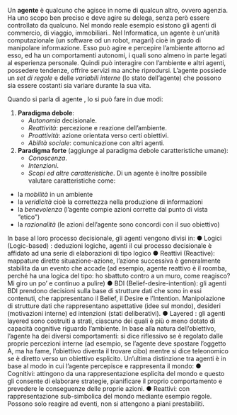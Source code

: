 Un __agente__ è qualcuno che agisce in nome di qualcun altro, ovvero agenzia. 
Ha uno scopo ben preciso e deve agire su delega, senza però essere controllato da qualcuno.
Nel mondo reale esempio esistono gli agenti di commercio, di viaggio, immobiliari..
Nel Informatica, un agente è un’unità computazionale (un software od un robot, magari) cioè in grado di manipolare informazione. Esso può agire e percepire l’ambiente attorno ad esso, ed ha un comportamenti autonomi, i quali sono almeno in parte legati al esperienza personale. Quindi può interagire con l’ambiente e altri agenti, possedere tendenze, offrire servizi ma anche riprodursi.
L’agente possiede un _set di regole_ e delle _variabili interne_ (lo stato dell’agente) che possono sia essere costanti sia variare durante la sua vita.

Quando si parla di agente , lo si può fare in due modi:
1. __Paradigma debole__:
	- _Autonomia_ decisionale.
	- _Reattività_: percezione e reazione dell’ambiente.
	- _Proattività_: azione orientata verso certi obiettivi.
	- _Abilità sociale_: comunicazione con altri agenti.
2. __Paradigma forte__ (aggiunge al paradigma debole caratteristiche umane):
	- _Conoscenza_.
	- _Intenzioni_.
	- _Scopi ed altre caratteristiche_.
Di un agente è inoltre possibile valutare caratteristiche come:
- la _mobilità_ in un ambiente
- la _veridicità_ cioè la correttezza nella produzione di informazioni
- la _benevolenza_ (l’agente compie azioni corrette dal punto di vista “etico”)
- la _razionalità_ (le azioni dell’agente sono concordi con il suo obiettivo)

In base al loro processo decisionale, gli agenti vengono divisi in:
● Logici (Logic-based) : deduzioni logiche, agenti il cui processo decisionale è
affidato ad una serie di elaborazioni di tipo logico
● Reattivi (Reactive): mappature dirette situazione-azione, l’azione successiva è
generalmente stabilita da un evento che accade (ad esempio, agente reattivo è il
roomba, perché ha una logica del tipo: ho sbattuto contro a un muro, come reagisco?
Mi giro un po’ e continuo a pulire)
● BDI (Belief-desire-intention): gli agenti BDI prendono decisioni sulla base di
strutture dati che sono in essi contenuti, che rappresentano il Belief, il Desire e
l’Intention. Manipolazione di strutture dati che rappresentano aspettative (idee sul
mondo), desideri (motivazioni interne) ed intenzioni (stati deliberativi).
● Layered : gli agenti layered sono costruiti a strati, ciascuno dei quali è più o meno
dotato di capacità cognitive riguardo l’ambiente.
In base alla natura dell’obiettivo, l’agente ha dei diversi comportamenti: si dice riflessivo
se è regolato dalle proprie percezioni interne (ad esempio, se l’agente deve spostare
l’oggetto A, ma ha fame, l’obiettivo diventa il trovare cibo)
mentre si dice teleonomico se è diretto verso un obiettivo esplicito.
Un’ultima distinzione tra agenti è in base al modo in cui l’agente percepisce e rappresenta
il mondo:
● Cognitivi: attingono da una rappresentazione esplicita del mondo e questo gli
consente di elaborare strategie, pianificare il proprio comportamento e prevedere le
conseguenze delle proprie azioni.
● Reattivi: con rappresentazione sub-simbolica del mondo mediante esempio regole.
Possono solo reagire ad eventi, non si attengono a piani prestabiliti.